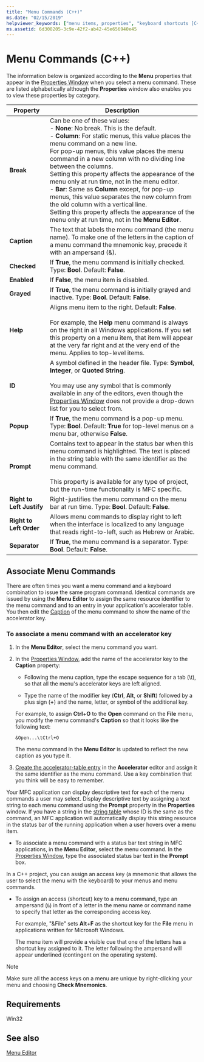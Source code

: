 ```yaml
---
title: "Menu Commands (C++)"
ms.date: "02/15/2019"
helpviewer_keywords: ["menu items, properties", "keyboard shortcuts [C++], menu association", "commands [C++], associating menu commands with accelerator keys", "menu commands [C++], associating with keyboard shortcuts", "status bars [C++], associating menu items", "menus [C++], status bar text", "access keys [C++], checking", "menus [C++], shortcut keys", "keyboard shortcuts [C++], command assignments", "access keys [C++], assigning", "mnemonics [C++], adding to menus", "keyboard shortcuts [C++], uniqueness checking", "mnemonics [C++], uniqueness checking", "Check Mnemonics command"]
ms.assetid: 6d308205-3c9e-42f2-ab42-45e656940e45
---
```

# Menu Commands (C++)

The information below is organized according to the **Menu** properties that appear in the [Properties Window](/visualstudio/ide/reference/properties-window) when you select a menu command. These are listed alphabetically although the **Properties** window also enables you to view these properties by category.

|Property|Description|
|--------------|-----------------|
|**Break**|Can be one of these values:<br/>  - **None**: No break. This is the default.<br/>  - **Column**: For static menus, this value places the menu command on a new line.<br/>      For pop-up menus, this value places the menu command in a new column with no dividing line between the columns.<br/>      Setting this property affects the appearance of the menu only at run time, not in the menu editor.<br />   - **Bar**: Same as **Column** except, for pop-up menus, this value separates the new column from the old column with a vertical line.<br/>      Setting this property affects the appearance of the menu only at run time, not in the **Menu Editor**.|
|**Caption**|The text that labels the menu command (the menu name). To make one of the letters in the caption of a menu command the mnemonic key, precede it with an ampersand (&).|
|**Checked**|If **True**, the menu command is initially checked. Type: **Bool**. Default: **False**.|
|**Enabled**|If **False**, the menu item is disabled.|
|**Grayed**|If **True**, the menu command is initially grayed and inactive. Type: **Bool**. Default: **False**.|
|**Help**|Aligns menu item to the right. Default: **False**.<br/><br/>For example, the **Help** menu command is always on the right in all Windows applications. If you set this property on a menu item, that item will appear at the very far right and at the very end of the menu. Applies to top-level items.|
|**ID**|A symbol defined in the header file. Type: **Symbol**, **Integer**, or **Quoted String**.<br/><br/>You may use any symbol that is commonly available in any of the editors, even though the [Properties Window](/visualstudio/ide/reference/properties-window) does not provide a drop-down list for you to select from.|
|**Popup**|If **True**, the menu command is a pop-up menu. Type: **Bool**. Default: **True** for top-level menus on a menu bar, otherwise **False**.|
|**Prompt**|Contains text to appear in the status bar when this menu command is highlighted. The text is placed in the string table with the same identifier as the menu command.<br/><br/>This property is available for any type of project, but the run-time functionality is MFC specific.|
|**Right to Left Justify**|Right-justifies the menu command on the menu bar at run time. Type: **Bool**. Default: **False**.|
|**Right to Left Order**|Allows menu commands to display right to left when the interface is localized to any language that reads right-to-left, such as Hebrew or Arabic.|
|**Separator**|If **True**, the menu command is a separator. Type: **Bool**. Default: **False**.|

## Associate Menu Commands

There are often times you want a menu command and a keyboard combination to issue the same program command. Identical commands are issued by using the **Menu Editor** to assign the same resource identifier to the menu command and to an entry in your application's accelerator table. You then edit the [Caption](../windows/menu-command-properties.md) of the menu command to show the name of the accelerator key.

### To associate a menu command with an accelerator key

1. In the **Menu Editor**, select the menu command you want.

1. In the [Properties Window](/visualstudio/ide/reference/properties-window), add the name of the accelerator key to the **Caption** property:

   - Following the menu caption, type the escape sequence for a tab (\t), so that all the menu's accelerator keys are left aligned.

   - Type the name of the modifier key (**Ctrl**, **Alt**, or **Shift**) followed by a plus sign (**+**) and the name, letter, or symbol of the additional key.

   For example, to assign **Ctrl**+**O** to the **Open** command on the **File** menu, you modify the menu command's **Caption** so that it looks like the following text:

   ```
   &Open...\tCtrl+O
   ```

   The menu command in the **Menu Editor** is updated to reflect the new caption as you type it.

1. [Create the accelerator-table entry](../windows/adding-an-entry-to-an-accelerator-table.md) in the **Accelerator** editor and assign it the same identifier as the menu command. Use a key combination that you think will be easy to remember.

Your MFC application can display descriptive text for each of the menu commands a user may select. Display descriptive text by assigning a text string to each menu command using the **Prompt** property in the **Properties** window. If you have a string in the [string table](../windows/string-editor.md) whose ID is the same as the command, an MFC application will automatically display this string resource in the status bar of the running application when a user hovers over a menu item.

- To associate a menu command with a status bar text string in MFC applications, in the **Menu Editor**, select the menu command. In the [Properties Window](/visualstudio/ide/reference/properties-window), type the associated status bar text in the **Prompt** box.

In a C++ project, you can assign an access key (a mnemonic that allows the user to select the menu with the keyboard) to your menus and menu commands.

- To assign an access (shortcut) key to a menu command, type an ampersand (`&`) in front of a letter in the menu name or command name to specify that letter as the corresponding access key. 

   For example, "&File" sets **Alt**+**F** as the shortcut key for the **File** menu in applications written for Microsoft Windows.

   The menu item will provide a visible cue that one of the letters has a shortcut key assigned to it. The letter following the ampersand will appear underlined (contingent on the operating system).

> [!NOTE]
> Make sure all the access keys on a menu are unique by right-clicking your menu and choosing **Check Mnemonics**.

## Requirements

Win32

## See also

[Menu Editor](../windows/menu-editor.md)<br/>

<!--
[Strings (ATL/MFC)](../atl-mfc-shared/strings-atl-mfc.md)<br/>-->
